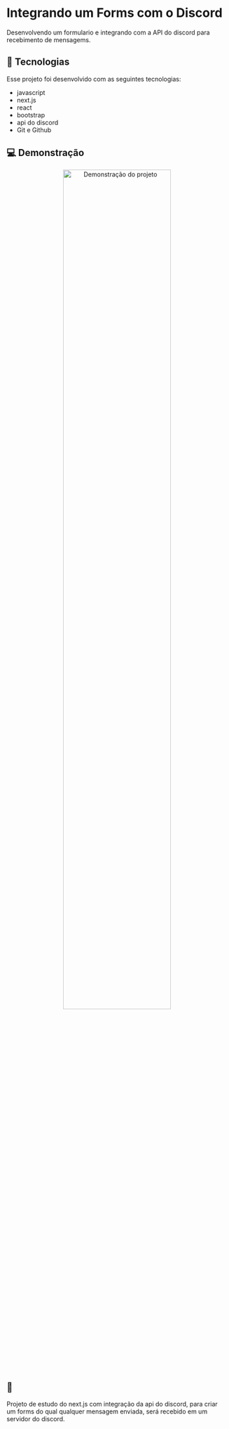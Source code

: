 # Integrando um Forms com o Discord

Desenvolvendo um formulario e integrando com a API do discord para recebimento de mensagems. 

## 🚀 Tecnologias

Esse projeto foi desenvolvido com as seguintes tecnologias:

- javascript
- next.js
- react
- bootstrap
- api do discord
- Git e Github 

## 💻 Demonstração

<p align="center">
  <img src="./public/images/video 3.mp4" alt="Demonstração do projeto" width="70%" />
</p>

## 🔖 
Projeto de estudo do next.js com integração da api do discord, para criar um forms do qual qualquer mensagem enviada, será recebido em um servidor do discord. 

